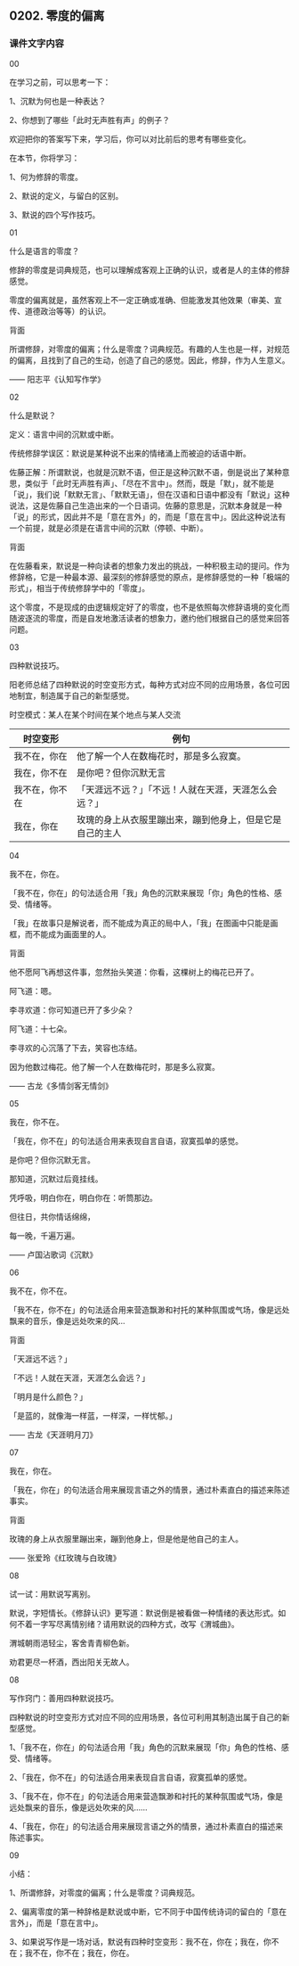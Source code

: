 ## 0202. 零度的偏离

### 课件文字内容

00

在学习之前，可以思考一下：

1、沉默为何也是一种表达？

2、你想到了哪些「此时无声胜有声」的例子？

欢迎把你的答案写下来，学习后，你可以对比前后的思考有哪些变化。

在本节，你将学习：

1、何为修辞的零度。

2、默说的定义，与留白的区别。

3、默说的四个写作技巧。

01

什么是语言的零度？

修辞的零度是词典规范，也可以理解成客观上正确的认识，或者是人的主体的修辞感觉。

零度的偏离就是，虽然客观上不一定正确或准确、但能激发其他效果（审美、宣传、道德政治等等）的认识。

背面

所谓修辞，对零度的偏离；什么是零度？词典规范。有趣的人生也是一样，对规范的偏离，且找到了自己的生动，创造了自己的感觉。因此，修辞，作为人生意义。

—— 阳志平《认知写作学》

02

什么是默说？

定义：语言中间的沉默或中断。

传统修辞学误区：默说是某种说不出来的情绪涌上而被迫的话语中断。

佐藤正解：所谓默说，也就是沉默不语，但正是这种沉默不语，倒是说出了某种意思，类似于「此时无声胜有声」、「尽在不言中」。然而，既是「默」，就不能是「说」，我们说「默默无言」、「默默无语」，但在汉语和日语中都没有「默说」这种说法，这是佐藤自己生造出来的一个日语词。佐藤的意思是，沉默本身就是一种「说」的形式，因此并不是「意在言外」的，而是「意在言中」。因此这种说法有一个前提，就是必须是在语言中间的沉默（停顿、中断）。

背面

在佐藤看来，默说是一种向读者的想象力发出的挑战，一种积极主动的提问。作为修辞格，它是一种最本源、最深刻的修辞感觉的原点，是修辞感觉的一种「极端的形式」，相当于传统修辞学中的「零度」。

这个零度，不是现成的由逻辑规定好了的零度，也不是依照每次修辞语境的变化而随波逐流的零度，而是自发地激活读者的想象力，邀约他们根据自己的感觉来回答问题。

03

四种默说技巧。

阳老师总结了四种默说的时空变形方式，每种方式对应不同的应用场景，各位可因地制宜，制造属于自己的新型感觉。

时空模式：某人在某个时间在某个地点与某人交流

| 时空变形 | 例句 |
| --- | --- |
| 我不在，你在 | 他了解一个人在数梅花时，那是多么寂寞。 |
| 我在，你不在 | 是你吧？但你沉默无言 |
| 我不在，你不在 | 「天涯远不远？」「不远！人就在天涯，天涯怎么会远？」 |
| 我在，你在 | 玫瑰的身上从衣服里蹦出来，蹦到他身上，但是它是自己的主人 |

04

我不在，你在。

「我不在，你在」的句法适合用「我」角色的沉默来展现「你」角色的性格、感受、情绪等。

「我」在故事只是解说者，而不能成为真正的局中人，「我」在图画中只能是画框，而不能成为画面里的人。

背面

他不愿阿飞再想这件事，忽然抬头笑道：你看，这棵树上的梅花已开了。

阿飞道：嗯。

李寻欢道：你可知道已开了多少朵？

阿飞道：十七朵。

李寻欢的心沉落了下去，笑容也冻结。

因为他数过梅花。他了解一个人在数梅花时，那是多么寂寞。

—— 古龙《多情剑客无情剑》

05

我在，你不在。

「我在，你不在」的句法适合用来表现自言自语，寂寞孤单的感觉。

是你吧？但你沉默无言。

那知道，沉默过后竟挂线。

凭呼吸，明白你在，明白你在：听筒那边。

但往日，共你情话绵绵，

每一晚，千遍万遍。

—— 卢国沾歌词《沉默》

06

我不在，你不在。

「我不在，你不在」的句法适合用来营造飘渺和衬托的某种氛围或气场，像是远处飘来的音乐，像是远处吹来的风...

背面

「天涯远不远？」

「不远！人就在天涯，天涯怎么会远？」

「明月是什么颜色？」

「是蓝的，就像海一样蓝，一样深，一样忧郁。」

—— 古龙《天涯明月刀》

07

我在，你在。

「我在，你在」的句法适合用来展现言语之外的情景，通过朴素直白的描述来陈述事实。

背面

玫瑰的身上从衣服里蹦出来，蹦到他身上，但是他是他自己的主人。

—— 张爱玲《红玫瑰与白玫瑰》

08

试一试：用默说写离别。

默说，字短情长。《修辞认识》更写道：默说倒是被看做一种情绪的表达形式。如何不着一字写尽离情别绪？请用默说的四种方式，改写《渭城曲》。

渭城朝雨浥轻尘，客舍青青柳色新。

劝君更尽一杯酒，西出阳关无故人。

08

写作窍门：善用四种默说技巧。

四种默说的时空变形方式对应不同的应用场景，各位可利用其制造出属于自己的新型感觉。

1、「我不在，你在」的句法适合用「我」角色的沉默来展现「你」角色的性格、感受、情绪等。

2、「我在，你不在」的句法适合用来表现自言自语，寂寞孤单的感觉。

3、「我不在，你不在」的句法适合用来营造飘渺和衬托的某种氛围或气场，像是远处飘来的音乐，像是远处吹来的风……

4、「我在，你在」的句法适合用来展现言语之外的情景，通过朴素直白的描述来陈述事实。

09

小结：

1、所谓修辞，对零度的偏离；什么是零度？词典规范。

2、偏离零度的第一种辞格是默说或中断，它不同于中国传统诗词的留白的「意在言外」，而是「意在言中」。

3、如果说写作是一场对话，默说有四种时空变形：我不在，你在；我在，你不在；我不在，你不在；我在，你在。





